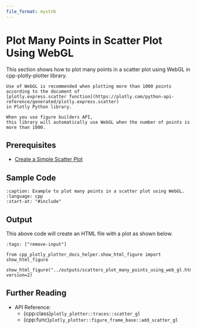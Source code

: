 ```yaml
---
file_format: mystnb
---
```


# Plot Many Points in Scatter Plot Using WebGL

This section shows how to plot many points in a scatter plot using WebGL in cpp-plotly-plotter library.

```{note}
Use of WebGL is recommended when plotting more than 1000 points
according to the document of
[plotly.express.scatter function](https://plotly.com/python-api-reference/generated/plotly.express.scatter)
in Plotly Python library.

When you use figure builders API,
this library will automatically use WebGL when the number of points is more than 1000.
```

## Prerequisites

- [Create a Simple Scatter Plot](../get_started/create_simple_plot.md)

## Sample Code

```{literalinclude} /../../../examples/scatters/plot_many_points_using_web_gl.cpp
:caption: Example to plot many points in a scatter plot using WebGL.
:language: cpp
:start-at: "#include"
```

## Output

This above code will create an HTML file with a plot as shown below.

```{code-cell}
:tags: ["remove-input"]

from cpp_plotly_plotter_docs_helper.show_html_figure import show_html_figure

show_html_figure("../outputs/scatters_plot_many_points_using_web_gl.html", version=2)
```

## Further Reading

- API Reference:
  - {cpp:class}`plotly_plotter::traces::scatter_gl`
  - {cpp:func}`plotly_plotter::figure_frame_base::add_scatter_gl`

